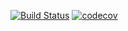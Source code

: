 [![Build Status](https://travis-ci.org/alterman007/test-travis.svg?branch=master)](https://travis-ci.org/alterman007/test-travis)
[![codecov](https://codecov.io/gh/alterman007/test-travis/branch/master/graph/badge.svg)](https://codecov.io/gh/alterman007/test-travis)